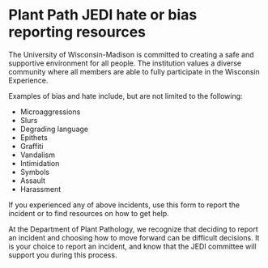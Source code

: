 # Plant Path JEDI hate or bias reporting resources

The University of Wisconsin-Madison is committed to creating a safe and supportive environment for all people. The institution values a diverse community where all members are able to fully participate in the Wisconsin Experience.

Examples of bias and hate include, but are not limited to the following:

- Microaggressions
- Slurs
- Degrading language
- Epithets
- Graffiti
- Vandalism
- Intimidation
- Symbols
- Assault
- Harassment


If you experienced any of above incidents, use this form to report the incident or to find resources on how to get help.

At the Department of Plant Pathology, we recognize that deciding to report an incident and choosing how to move forward can be difficult decisions. It is your choice to report an incident, and know that the JEDI committee will support you during this process.
